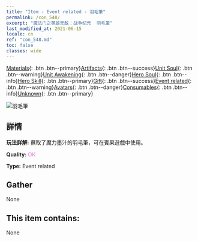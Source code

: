 ```yaml
---
title: "Item - Event related - 羽毛筆"
permalink: /con_548/
excerpt: "魔法门之英雄无敌：战争纪元  羽毛筆"
last_modified_at: 2021-06-15
locale: cn
ref: "con_548.md"
toc: false
classes: wide
---
```

 [Materials](/ItemsCN/){: .btn .btn--primary}[Artifacts](/ItemsCN/Artifacts/){: .btn .btn--success}[Unit Soul](/ItemsCN/UnitSoul/){: .btn .btn--warning}[Unit Awakening](/ItemsCN/UnitAwakening/){: .btn .btn--danger}[Hero Soul](/ItemsCN/HeroSoul/){: .btn .btn--info}[Hero Skill](/ItemsCN/HeroSkill/){: .btn .btn--primary}[Gift](/ItemsCN/Gift/){: .btn .btn--success}[Event related](/ItemsCN/Events/){: .btn .btn--warning}[Avatars](/ItemsCN/Avatars/){: .btn .btn--danger}[Consumables](/ItemsCN/Consumables/){: .btn .btn--info}[Unknown](/ItemsCN/Unknown/){: .btn .btn--primary}

 ![羽毛筆](/images/t/i_10034.png)

## 詳情
 **玩法詳解:** 蘸取了魔力墨汁的羽毛筆，可在賓果遊戲中使用。

 **Quality:** <span style="color: #DA70D6">OK</span>

 **Type:** Event related

## Gather

  None

## This item contains:

  None

